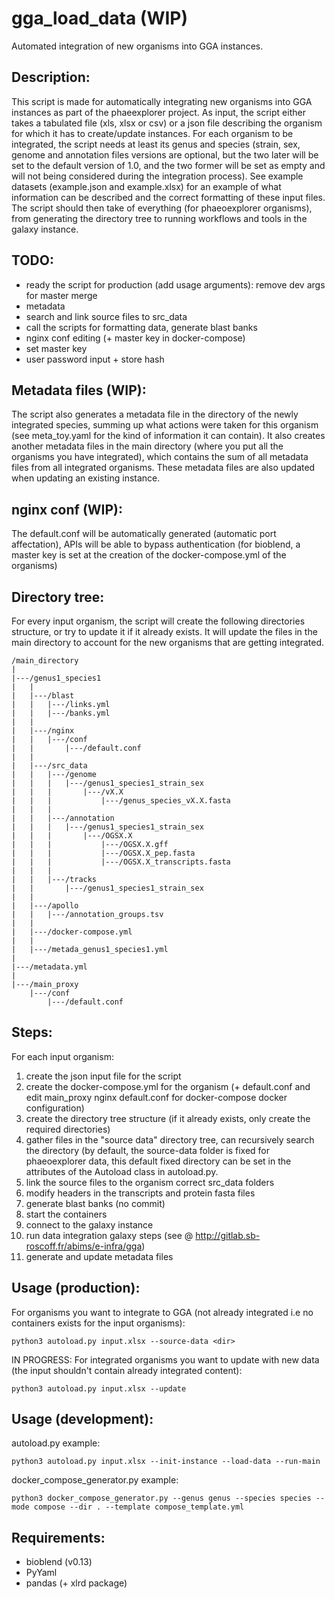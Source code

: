 # gga_load_data (WIP)

Automated integration of new organisms into GGA instances.

## Description:
This script is made for automatically integrating new organisms into GGA instances as part of the phaeexplorer project.
As input, the script either takes a tabulated file (xls, xlsx or csv) or a json file describing the organism for which it has to create/update instances. 
For each organism to be integrated, the script needs at least its genus and species (strain, sex, genome and annotation files versions are optional, but the two later will be set to the default version of 1.0, and the two former will be set as empty and will not being considered during the integration process). 
See example datasets (example.json and example.xlsx) for an example of what information can be described and the correct formatting of these input files. The script should then take of everything (for phaeoexplorer organisms), from generating the directory tree to running workflows and tools in the galaxy instance.

## TODO: 
- ready the script for production (add usage arguments): remove dev args for master merge
- metadata
- search and link source files to src_data
- call the scripts for formatting data, generate blast banks
- nginx conf editing (+ master key in docker-compose)
- set master key
- user password input + store hash

## Metadata files (WIP):
The script also generates a metadata file in the directory of the newly integrated species, summing up what actions were taken for this organism (see meta_toy.yaml for
the kind of information it can contain). It also creates another metadata files in the main directory (where you put all the organisms you have integrated), which contains the sum of all metadata files from all integrated organisms. These metadata files are also updated when updating an existing instance.

## nginx conf (WIP):
The default.conf will be automatically generated (automatic port affectation), APIs will be able to bypass authentication (for bioblend, a master key
is set at the creation of the docker-compose.yml of the organisms)

## Directory tree:
For every input organism, the script will create the following directories structure, or try to update it if it already exists.
It will update the files in the main directory to account for the new organisms that are getting integrated.

```
/main_directory
|
|---/genus1_species1
|   |
|   |---/blast
|   |   |---/links.yml
|   |   |---/banks.yml
|   |
|   |---/nginx
|   |   |---/conf
|   |       |---/default.conf
|	|
|	|---/src_data
|	|	|---/genome
|	| 	|	|---/genus1_species1_strain_sex                       
|	|   |    	|---/vX.X
|	|   |        	|---/genus_species_vX.X.fasta
|	|   |
|	|	|---/annotation
|	|	|	|---/genus1_species1_strain_sex                   
|	|	|		|---/OGSX.X
|	|	|           |---/OGSX.X.gff
|	|	|           |---/OGSX.X_pep.fasta
|	|	|           |---/OGSX.X_transcripts.fasta
|   |   |
|   |   |---/tracks
|   |    	|---/genus1_species1_strain_sex
|   |                    
|   |---/apollo	
|   |   |---/annotation_groups.tsv
|   |
|   |---/docker-compose.yml
|   |
|   |---/metada_genus1_species1.yml
|
|---/metadata.yml
|
|---/main_proxy
	|---/conf
		|---/default.conf

```

## Steps:
For each input organism:
1) create the json input file for the script
2) create the docker-compose.yml for the organism (+ default.conf and edit main_proxy nginx default.conf for docker-compose docker configuration)
3) create the directory tree structure (if it already exists, only create the required directories)
4) gather files in the "source data" directory tree, can recursively search the directory (by default, the source-data folder is fixed for phaeoexplorer data, this default fixed directory can be set in the attributes of the Autoload class in autoload.py.
5) link the source files to the organism correct src_data folders
6) modify headers in the transcripts and protein fasta files
7) generate blast banks (no commit)
8) start the containers
9) connect to the galaxy instance
10) run data integration galaxy steps (see @ http://gitlab.sb-roscoff.fr/abims/e-infra/gga)
11) generate and update metadata files

## Usage (production):
For organisms you want to integrate to GGA (not already integrated i.e no containers exists for the input organisms): 
```
python3 autoload.py input.xlsx --source-data <dir>
```

IN PROGRESS:
For integrated organisms you want to update with new data (the input shouldn't contain already integrated content):
```
python3 autoload.py input.xlsx --update
```
## Usage (development):

autoload.py example:
```
python3 autoload.py input.xlsx --init-instance --load-data --run-main
```

docker_compose_generator.py example:
```
python3 docker_compose_generator.py --genus genus --species species --mode compose --dir . --template compose_template.yml
```



## Requirements:
- bioblend (v0.13)
- PyYaml
- pandas (+ xlrd package)
